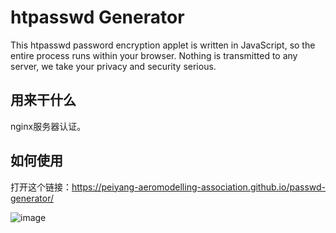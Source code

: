 # htpasswd Generator

This htpasswd password encryption applet is written in JavaScript, so the entire process runs within your browser. Nothing is transmitted to any server, we take your privacy and security serious.

## 用来干什么

nginx服务器认证。

## 如何使用

打开这个链接：https://peiyang-aeromodelling-association.github.io/passwd-generator/

![image](https://github.com/Peiyang-Aeromodelling-Association/passwd-generator/assets/79003314/267cdcb0-941c-482d-ae14-6cf3da2441dd)


